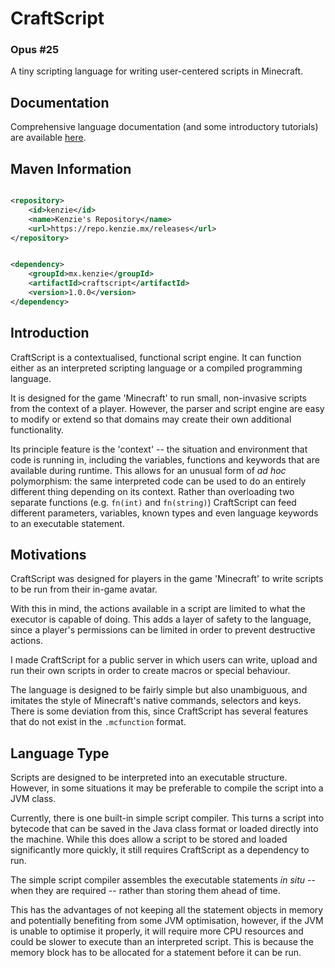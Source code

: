 CraftScript
=====

### Opus #25

A tiny scripting language for writing user-centered scripts in Minecraft.

## Documentation

Comprehensive language documentation (and some introductory tutorials) are
available [here](https://craftscript.kenzie.mx).

## Maven Information

```xml

<repository>
    <id>kenzie</id>
    <name>Kenzie's Repository</name>
    <url>https://repo.kenzie.mx/releases</url>
</repository>
``` 

```xml

<dependency>
    <groupId>mx.kenzie</groupId>
    <artifactId>craftscript</artifactId>
    <version>1.0.0</version>
</dependency>
```

## Introduction

CraftScript is a contextualised, functional script engine.
It can function either as an interpreted scripting language or a compiled programming language.

It is designed for the game 'Minecraft' to run small, non-invasive scripts from the context of a player.
However, the parser and script engine are easy to modify or extend so that domains may create their own additional
functionality.

Its principle feature is the 'context' -- the situation and environment that code is running in, including the
variables, functions and keywords that are available during runtime.
This allows for an unusual form of *ad hoc* polymorphism: the same interpreted code can be used to do an entirely
different thing
depending on its context.
Rather than overloading two separate functions (e.g. `fn(int)` and `fn(string)`) CraftScript can feed different
parameters, variables, known types and even language keywords to an executable statement.

## Motivations

CraftScript was designed for players in the game 'Minecraft' to write scripts to be run from their in-game avatar.

With this in mind, the actions available in a script are limited to what the executor is capable of doing.
This adds a layer of safety to the language, since a player's permissions can be limited in order to prevent destructive
actions.

I made CraftScript for a public server in which users can write, upload and run their own scripts in order
to create macros or special behaviour.

The language is designed to be fairly simple but also unambiguous, and imitates the style of Minecraft's native
commands, selectors and keys. \
There is some deviation from this, since CraftScript has several features that do not exist in the `.mcfunction` format.

## Language Type

Scripts are designed to be interpreted into an executable structure.
However, in some situations it may be preferable to compile the script into a JVM class.

Currently, there is one built-in simple script compiler.
This turns a script into bytecode that can be saved in the Java class format or loaded directly into the machine.
While this does allow a script to be stored and loaded significantly more quickly, it still requires CraftScript as a
dependency to run.

The simple script compiler assembles the executable statements _in situ_ -- when they are required -- rather than
storing them ahead of time.

This has the advantages of not keeping all the statement objects in memory and potentially benefiting from some JVM
optimisation, however, if the JVM is unable to optimise it properly, it will require more CPU resources and could be
slower to execute than an interpreted script. This is because the memory block has to be allocated for a statement
before it can be run.

